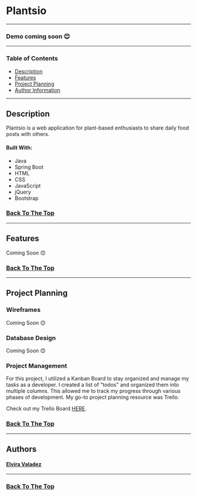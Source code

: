 # Plantsio

---

### Demo coming soon 😊

---

### Table of Contents
- [Description](#description)
- [Features](#features)
- [Project Planning](#project-planning)
- [Author Information](#authors)

---

## Description
Plantsio is a web application for plant-based enthusiasts to share daily food posts with others.

#### Built With:
* Java
* Spring Boot
* HTML
* CSS
* JavaScript
* jQuery
* Bootstrap

### [Back To The Top](#plantsio)

---

## Features
Coming Soon 😊

### [Back To The Top](#plantsio)

---
## Project Planning

### Wireframes
Coming Soon 😊


### Database Design
Coming Soon 😊


### Project Management
For this project, I utilized a Kanban Board to stay organized and manage my tasks as a developer. I created a list of "todos" and organized them into multiple columns. This allowed me to track my progress through various phases of development. My go-to project planning resource was Trello.

Check out my Trello Board [HERE](https://trello.com/b/t2dMA95o/plantsio).

### [Back To The Top](#plantsio)

---

## Authors

#### [Elvira Valadez](https://github.com/elviravaladez)

---

### [Back To The Top](#plantsio)
